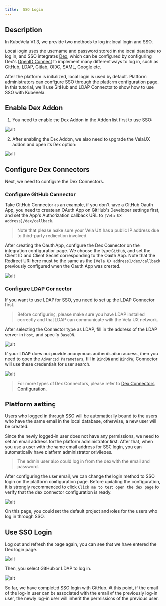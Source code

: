 ```yaml
---
title:  SSO Login
---
```


## Description

In KubeVela V1.3, we provide two methods to log in: local login and SSO.

Local login uses the username and password stored in the local database to log in, and SSO integrates [Dex](https://dexidp.io/), which can be configured by configuring Dex's [OpenID Connect](https://dexidp.io/docs/openid-connect) to implement many different ways to log in, such as GitHub, LDAP, Gitlab, OIDC, SAML, Google etc.

After the platform is initialized, local login is used by default. Platform administrators can configure SSO through the platform configuration page. In this tutorial, we'll use GitHub and LDAP Connector to show how to use SSO with KubeVela.

## Enable Dex Addon

1. You need to enable the Dex Addon in the Addon list first to use SSO:

![alt](https://static.kubevela.net/images/1.3/dex-addon.png)

2. After enabling the Dex Addon, we also need to upgrade the VelaUX addon and open its Dex option:

![alt](https://static.kubevela.net/images/1.5/enable-dex-in-velaux.png)

## Configure Dex Connectors

Next, we need to configure the Dex Connectors. 
### Configure GitHub Connector

Take GitHub Connector as an example, if you don't have a GitHub Oauth App, you need to create an OAuth App on GitHub's Developer settings first, and set the App's Authorization callback URL to `[Vela UX address]/dex/callback`.

> Note that please make sure your Vela UX has a public IP address due to third-party redirection involved.

After creating the Oauth App, configure the Dex Connector on the integration configuration page. We choose the type `GitHub`, and set the Client ID and Client Secret corresponding to the Oauth App. Note that the Redirect URI here must be the same as the `[Vela UX address]/dex/callback` previously configured when the Oauth App was created.

![alt](https://static.kubevela.net/images/1.3/intergration.png)

### Configure LDAP Connector

If you want to use LDAP for SSO, you need to set up the LDAP Connector first.

> Before configuring, please make sure you have LDAP installed correctly and that LDAP can communicate with the Vela UX network.

After selecting the Connector type as LDAP, fill in the address of the LDAP server in `Host`, and specify `BaseDN`.

![alt](https://static.kubevela.net/images/1.3/ldap1.png)

If your LDAP does not provide anonymous authentication access, then you need to open the `Advanced Parameters`, fill in `BindDN` and `BindPW`, Connector will use these credentials for user search.

![alt](https://static.kubevela.net/images/1.3/ldap2.png)

> For more types of Dex Connectors, please refer to [Dex Connectors Configuration](../how-to/dashboard/config/dex-connectors.md).

## Platform setting

Users who logged in through SSO will be automatically bound to the users who have the same email in the local database, otherwise, a new user will be created.

Since the newly logged-in user does not have any permissions, we need to set an email address for the platform administrator first. After that, when you use a user with the same email address for SSO login, you can automatically have platform administrator privileges.

> The admin user also could log in from the dex with the email and password.

After configuring the user email, we can change the login method to SSO login on the platform configuration page. Before updating the configuration, it is strongly recommended to click `Click me to test open the dex page` to verify that the dex connector configuration is ready.

![alt](https://static.kubevela.net/images/1.5/platform-setting.jpg)

On this page, you could set the default project and roles for the users who log in through SSO.

## Use SSO Login

Log out and refresh the page again, you can see that we have entered the Dex login page.

![alt](https://static.kubevela.net/images/1.3/dex-login.png)

Then, you select GitHub or LDAP to log in.

![alt](https://static.kubevela.net/images/1.3/dex-grant-access.png)

So far, we have completed SSO login with GitHub. At this point, if the email of the log-in user can be associated with the email of the previously log-in user, the newly log-in user will inherit the permissions of the previous user.
